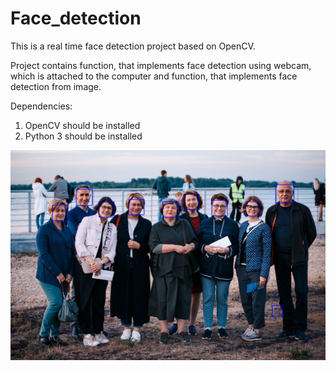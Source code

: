 # Face_detection

This is a real time face detection project based on OpenCV. 

Project contains function, that implements face detection using webcam, which is attached to the computer and function, that implements face detection from image. 

Dependencies:
1. OpenCV should be installed
2. Python 3 should be installed

![Image alt](https://github.com/juliaushda/Face_detection/blob/master/faces_detected.jpg)


